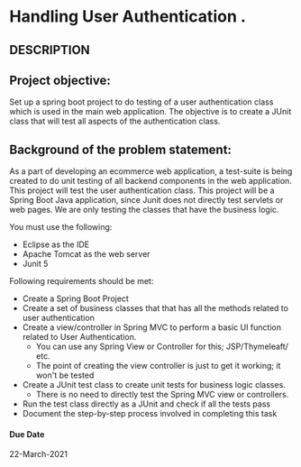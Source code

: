 # Handling User Authentication .
## DESCRIPTION


## Project objective:

Set up a spring boot project to do testing of a user authentication class which is used in the main web application. The objective is to create a JUnit class that will test all aspects of the authentication class.


## Background of the problem statement:

As a part of developing an ecommerce web application, a test-suite is being created to do unit testing of all backend components in the web application. This project will test the user authentication class. This project will be a Spring Boot Java application, since Junit does not directly test servlets or web pages. We are only testing the classes that have the business logic.


You must use the following:

 *  Eclipse as the IDE
 *  Apache Tomcat as the web server
 *  Junit 5



Following requirements should be met:

 *  Create a Spring Boot Project
 *  Create a set of business classes that  that has all the methods related to user authentication
 *  Create a view/controller in Spring MVC to perform a basic UI function related to User Authentication. 
    - You can use any Spring View or Controller for this; JSP/Thymeleaft/ etc.  
    - The point of creating the view controller is just to get it working; it won't be tested
 *  Create a JUnit test class to create unit tests for business logic classes.
    - There is no need to directly test the Spring MVC view or controllers.
 *  Run the test class directly as a JUnit and check if all the tests pass
 *  Document the step-by-step process involved in completing this task


#### Due Date

 22-March-2021

 
